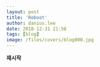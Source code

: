 ```yaml
---
layout: post
title: 'Reboot'
author: danius.lee
date: 2018-12-31 21:58
tags: [blog]
image: /files/covers/blog000.jpg
---
```


**재시작**